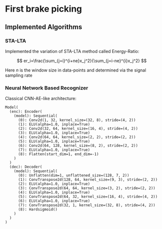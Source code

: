# First brake picking

## Implemented Algorithms

### STA-LTA

Implemented the variation of STA-LTA method called Energy-Ratio:

$$
er_i=\frac{\sum_{j=i}^{i+ne}x_j^2}{\sum_{j=i-ne}^{i}x_j^2} 
$$

Here $n$ is the window size in data-points and determined via the signal sampling rate 

### Neural Network Based Recognizer

Classical CNN-AE-like architecture:

```
Model(
  (enc): Encoder(
    (model): Sequential(
      (0): Conv2d(1, 32, kernel_size=(32, 8), stride=(4, 2))
      (1): ELU(alpha=1.0, inplace=True)
      (2): Conv2d(32, 64, kernel_size=(16, 4), stride=(4, 2))
      (3): ELU(alpha=1.0, inplace=True)
      (4): Conv2d(64, 64, kernel_size=(2, 2), stride=(2, 2))
      (5): ELU(alpha=1.0, inplace=True)
      (6): Conv2d(64, 128, kernel_size=(8, 2), stride=(2, 2))
      (7): ELU(alpha=1.0, inplace=True)
      (8): Flatten(start_dim=1, end_dim=-1)
    )
  )
  (dec): Decoder(
    (model): Sequential(
      (0): Unflatten(dim=1, unflattened_size=(128, 7, 2))
      (1): ConvTranspose2d(128, 64, kernel_size=(9, 3), stride=(2, 2))
      (2): ELU(alpha=1.0, inplace=True)
      (3): ConvTranspose2d(64, 64, kernel_size=(3, 2), stride=(2, 2))
      (4): ELU(alpha=1.0, inplace=True)
      (5): ConvTranspose2d(64, 32, kernel_size=(16, 4), stride=(4, 2))
      (6): ELU(alpha=1.0, inplace=True)
      (7): ConvTranspose2d(32, 1, kernel_size=(32, 8), stride=(4, 2))
      (8): Hardsigmoid()
    )
  )
)
```